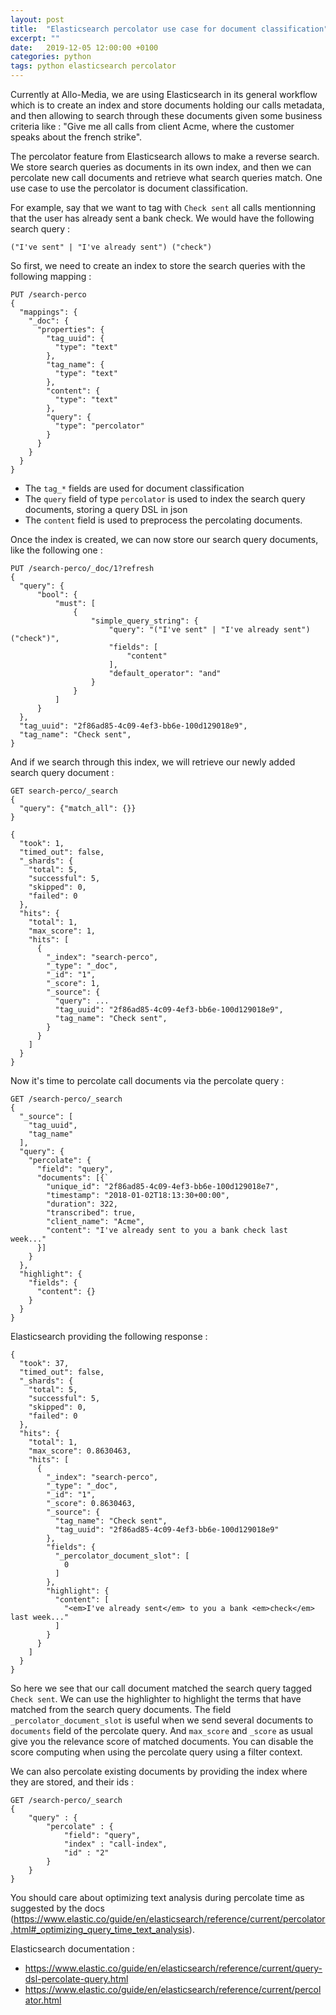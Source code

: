 ```yaml
---
layout: post
title:  "Elasticsearch percolator use case for document classification"
excerpt: ""
date:   2019-12-05 12:00:00 +0100
categories: python
tags: python elasticsearch percolator
---
```


Currently at Allo-Media, we are using Elasticsearch in its general workflow which is to create an index and store documents holding our calls metadata, and then allowing to search through these documents given some business criteria like : "Give me all calls from client Acme, where the customer speaks about the french strike".

The percolator feature from Elasticsearch allows to make a reverse search. We store search queries as documents in its own index, and then we can percolate new call documents and retrieve what search queries match. One use case to use the percolator is document classification.

For example, say that we want to tag with `Check sent` all calls mentionning that the user has already sent a bank check. We would have the following search query : 
```
("I've sent" | "I've already sent") ("check")
```

So first, we need to create an index to store the search queries with the following mapping : 
```
PUT /search-perco
{
  "mappings": {
    "_doc": {
      "properties": {
        "tag_uuid": {
          "type": "text"
        },
        "tag_name": {
          "type": "text"
        },
        "content": {
          "type": "text"
        },
        "query": {
          "type": "percolator"
        }
      }
    }
  }
}
```

- The `tag_*` fields are used for document classification
- The `query` field of type `percolator` is used to index the search query documents, storing a query DSL in json
- The `content` field is used to preprocess the percolating documents.

Once the index is created, we can now store our search query documents, like the following one : 
```
PUT /search-perco/_doc/1?refresh
{
  "query": {
      "bool": {
          "must": [
              {
                  "simple_query_string": {
                      "query": "("I've sent" | "I've already sent") ("check")",
                      "fields": [
                          "content"
                      ],
                      "default_operator": "and"
                  }
              }
          ]
      }
  },
  "tag_uuid": "2f86ad85-4c09-4ef3-bb6e-100d129018e9",
  "tag_name": "Check sent",
}
```

And if we search through this index, we will retrieve our newly added search query document : 
```
GET search-perco/_search
{
  "query": {"match_all": {}}
}

{
  "took": 1,
  "timed_out": false,
  "_shards": {
    "total": 5,
    "successful": 5,
    "skipped": 0,
    "failed": 0
  },
  "hits": {
    "total": 1,
    "max_score": 1,
    "hits": [
      {
        "_index": "search-perco",
        "_type": "_doc",
        "_id": "1",
        "_score": 1,
        "_source": {
          "query": ...
          "tag_uuid": "2f86ad85-4c09-4ef3-bb6e-100d129018e9",
          "tag_name": "Check sent",
        }
      }
    ]
  }
}
```

Now it's time to percolate call documents via the percolate query : 
```
GET /search-perco/_search
{
  "_source": [
    "tag_uuid",
    "tag_name"
  ],
  "query": {
    "percolate": {
      "field": "query",
      "documents": [{`
        "unique_id": "2f86ad85-4c09-4ef3-bb6e-100d129018e7",
        "timestamp": "2018-01-02T18:13:30+00:00",
        "duration": 322,
        "transcribed": true,
        "client_name": "Acme",
        "content": "I've already sent to you a bank check last week..."
      }]
    }
  },
  "highlight": {
    "fields": {
      "content": {}
    }
  }
}
```

Elasticsearch providing the following response : 
```
{
  "took": 37,
  "timed_out": false,
  "_shards": {
    "total": 5,
    "successful": 5,
    "skipped": 0,
    "failed": 0
  },
  "hits": {
    "total": 1,
    "max_score": 0.8630463,
    "hits": [
      {
        "_index": "search-perco",
        "_type": "_doc",
        "_id": "1",
        "_score": 0.8630463,
        "_source": {
          "tag_name": "Check sent",
          "tag_uuid": "2f86ad85-4c09-4ef3-bb6e-100d129018e9"
        },
        "fields": {
          "_percolator_document_slot": [
            0
          ]
        },
        "highlight": {
          "content": [
            "<em>I've already sent</em> to you a bank <em>check</em> last week..."
          ]
        }
      }
    ]
  }
}
```

So here we see that our call document matched the search query tagged `Check sent`. We can use the highlighter to highlight the terms that have matched from the search query documents. The field `_percolator_document_slot` is useful when we send several documents to `documents` field of the percolate query. And `max_score` and `_score` as usual give you the relevance score of matched documents. You can disable the score computing when using the percolate query using a filter context.

We can also percolate existing documents by providing the index where they are stored, and their ids :
```
GET /search-perco/_search
{
    "query" : {
        "percolate" : {
            "field": "query",
            "index" : "call-index",
            "id" : "2"
        }
    }
}
```

You should care about optimizing text analysis during percolate time as suggested by the docs (https://www.elastic.co/guide/en/elasticsearch/reference/current/percolator.html#_optimizing_query_time_text_analysis).

Elasticsearch documentation :

- https://www.elastic.co/guide/en/elasticsearch/reference/current/query-dsl-percolate-query.html
- https://www.elastic.co/guide/en/elasticsearch/reference/current/percolator.html
